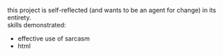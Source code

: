 this project is self-reflected (and wants to be an agent for change) in its entirety.
<br>
skills demonstrated:
- effective use of sarcasm
- html